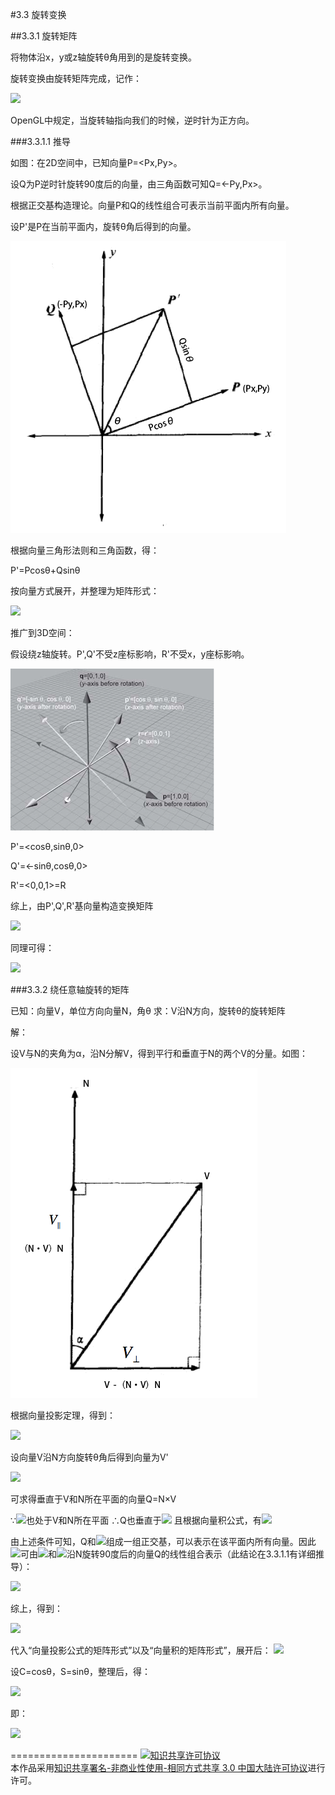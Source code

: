 #3.3 旋转变换

##3.3.1 旋转矩阵

将物体沿x，y或z轴旋转θ角用到的是旋转变换。

旋转变换由旋转矩阵完成，记作：

<img src="http://latex.codecogs.com/gif.latex?{R_x}\left( \theta  \right),{R_y}\left( \theta  \right),{R_z}\left( \theta  \right)">

OpenGL中规定，当旋转轴指向我们的时候，逆时针为正方向。

###3.3.1.1 推导

如图：在2D空间中，已知向量P=\<Px,Py\>。

设Q为P逆时针旋转90度后的向量，由三角函数可知Q=\<-Py,Px\>。

根据正交基构造理论。向量P和Q的线性组合可表示当前平面内所有向量。

设P'是P在当前平面内，旋转θ角后得到的向量。

![替代文本](_resources/3-3-1.png "3-3-1.png")

根据向量三角形法则和三角函数，得：

P'=Pcosθ+Qsinθ

按向量方式展开，并整理为矩阵形式：

<img src="http://latex.codecogs.com/gif.latex?\begin{array}{l}
P' = \cos \theta \left[ {\begin{array}{*{20}{c}}
{{P_x}}\\
{{P_y}}
\end{array}} \right] + \sin \theta \left[ {\begin{array}{*{20}{c}}
{ - {P_y}}\\
{{P_x}}
\end{array}} \right]\\
 = \left[ {\begin{array}{*{20}{c}}
{\cos \theta }&{ - \sin \theta }\\
{\sin \theta }&{\cos \theta }
\end{array}} \right]\left[ {\begin{array}{*{20}{c}}
{{P_x}}\\
{{P_y}}
\end{array}} \right]
\end{array}">

推广到3D空间：

假设绕z轴旋转。P',Q'不受z座标影响，R'不受x，y座标影响。

![替代文本](_resources/3-3-2.png "3-3-2.png")

P'=\<cosθ,sinθ,0\>

Q'=\<-sinθ,cosθ,0\>

R'=\<0,0,1\>=R

综上，由P',Q',R'基向量构造变换矩阵

<img src="http://latex.codecogs.com/gif.latex?{R_z}\left( \theta  \right) = \left[ {\begin{array}{*{20}{c}}
{P'}&{Q'}&{R'}
\end{array}} \right] = \left[ {\begin{array}{*{20}{c}}
{{\rm{cos}}\theta }&{ - {\rm{sin}}\theta }&0\\
{{\rm{sin}}\theta }&{{\rm{cos}}\theta }&0\\
0&0&1
\end{array}} \right]">

同理可得：

<img src="http://latex.codecogs.com/gif.latex?\begin{array}{l}
{R_x}\left( \theta  \right) = \left[ {\begin{array}{*{20}{c}}
1&0&0\\
0&{{\rm{cos}}\theta }&{ - {\rm{sin}}\theta }\\
0&{{\rm{sin}}\theta }&{{\rm{cos}}\theta }
\end{array}} \right]\\
{R_y}\left( \theta  \right) = \left[ {\begin{array}{*{20}{c}}
{{\rm{cos}}\theta }&0&{{\rm{sin}}\theta }\\
0&1&0\\
{ - {\rm{sin}}\theta }&0&{{\rm{cos}}\theta }
\end{array}} \right]
\end{array}">

###3.3.2 绕任意轴旋转的矩阵

已知：向量V，单位方向向量N，角θ
求：V沿N方向，旋转θ的旋转矩阵

解：

设V与N的夹角为α，沿N分解V，得到平行和垂直于N的两个V的分量。如图：

![替代文本](_resources/3-3-3.png "3-3-3.png")

根据向量投影定理，得到：

<img src="http://latex.codecogs.com/gif.latex?\begin{array}{l}
V = {V_\parallel } + {V_ \bot }\\
{V_\parallel } = \left( {N \cdot V} \right)N\\
{V_ \bot } = V - \left( {N \cdot V} \right)N\\
\left| {{V_ \bot }} \right| = \left| V \right|\sin \alpha
\end{array}">

设向量V沿N方向旋转θ角后得到向量为V'

<img src="http://latex.codecogs.com/gif.latex?V' = V{'_\parallel } + V{'_ \bot }">

可求得垂直于V和N所在平面的向量Q=N×V

∵<img src="http://latex.codecogs.com/gif.latex?{V_ \bot }">也处于V和N所在平面 ∴Q也垂直于<img src="http://latex.codecogs.com/gif.latex?{V_ \bot }"> 且根据向量积公式，有<img src="http://latex.codecogs.com/gif.latex?\left| Q \right| = \left| {{V_ \bot }} \right|">

由上述条件可知，Q和<img src="http://latex.codecogs.com/gif.latex?{V_ \bot }">组成一组正交基，可以表示在该平面内所有向量。因此<img src="http://latex.codecogs.com/gif.latex?V{'_ \bot }">可由<img src="http://latex.codecogs.com/gif.latex?{V_ \bot }">和<img src="http://latex.codecogs.com/gif.latex?{V_ \bot }">沿N旋转90度后的向量Q的线性组合表示（此结论在3.3.1.1有详细推导）：

<img src="http://latex.codecogs.com/gif.latex?{V_ \bot } = {V_ \bot }\cos \theta  + Q\sin \theta  = \left[ {V - \left( {N \cdot V} \right)N} \right]\cos \theta  + \left( {N \times V} \right)\sin \theta ">

综上，得到：

<img src="http://latex.codecogs.com/gif.latex?V' = {V_\parallel } + V{'_ \bot } = \left( {N \cdot V} \right)N + \left[ {V - \left( {N \cdot V} \right)N} \right]\cos \theta  + \left( {N \times V} \right)\sin \theta  = V\cos \theta  + \left( {N \times V} \right)\sin \theta  + \left( {N \cdot V} \right)N\left( {1 - \cos \theta } \right)">

代入“向量投影公式的矩阵形式”以及“向量积的矩阵形式”，展开后：
<img src="http://latex.codecogs.com/gif.latex?V' = \left[ {\begin{array}{*{20}{c}}
1&0&0\\
0&1&0\\
0&0&1
\end{array}} \right]\cos \theta V + \left[ {\begin{array}{*{20}{c}}
0&{ - {N_z}}&{{N_y}}\\
{{N_z}}&0&{ - {N_x}}\\
{ - {N_y}}&{{N_x}}&0
\end{array}} \right]\sin \theta V + \left[ {\begin{array}{*{20}{c}}
{{N^2}_x}&{{N_x}{N_y}}&{{N_x}{N_z}}\\
{{N_x}{N_y}}&{{N^2}_y}&{{N_y}{N_z}}\\
{{N_x}{N_z}}&{{N_y}{N_z}}&{N_z^2}
\end{array}} \right]\left( {1 - \cos \theta } \right)V">

设C=cosθ，S=sinθ，整理后，得：

<img src="http://latex.codecogs.com/gif.latex?V' = \left[ {\begin{array}{*{20}{c}}
{C + N_x^2\left( {1 - C} \right)}&{{N_x}{N_y}\left( {1 - C} \right) - {N_z}S}&{{N_x}{N_z}\left( {1 - C} \right) + {N_y}S}\\
{{N_x}{N_y}\left( {1 - C} \right) + {N_z}S}&{C + N_y^2\left( {1 - C} \right)}&{{N_y}{N_z}\left( {1 - C} \right) - {N_x}S}\\
{{N_x}{N_z}\left( {1 - C} \right) - {N_y}S}&{{N_y}{N_z}\left( {1 - C} \right) + {N_x}S}&{C + N_z^2\left( {1 - C} \right)}
\end{array}} \right]V">

即：

<img src="http://latex.codecogs.com/gif.latex?R\left( {N,k} \right) = \left[ {\begin{array}{*{20}{c}}
{C + N_x^2\left( {1 - C} \right)}&{{N_x}{N_y}\left( {1 - C} \right) - {N_z}S}&{{N_x}{N_z}\left( {1 - C} \right) + {N_y}S}\\
{{N_x}{N_y}\left( {1 - C} \right) + {N_z}S}&{C + N_y^2\left( {1 - C} \right)}&{{N_y}{N_z}\left( {1 - C} \right) - {N_x}S}\\
{{N_x}{N_z}\left( {1 - C} \right) - {N_y}S}&{{N_y}{N_z}\left( {1 - C} \right) + {N_x}S}&{C + N_z^2\left( {1 - C} \right)}
\end{array}} \right]">

======================
<a rel="license" href="http://creativecommons.org/licenses/by-nc-sa/3.0/cn/"><img alt="知识共享许可协议" style="border-width:0" src="https://i.creativecommons.org/l/by-nc-sa/3.0/cn/88x31.png" /></a><br />本作品采用<a rel="license" href="http://creativecommons.org/licenses/by-nc-sa/3.0/cn/">知识共享署名-非商业性使用-相同方式共享 3.0 中国大陆许可协议</a>进行许可。
